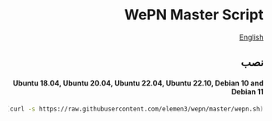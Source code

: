 <div dir=rtl>

# WePN Master Script


[English](README.md)


## نصب 

#### Ubuntu 18.04, Ubuntu 20.04, Ubuntu 22.04, Ubuntu 22.10, Debian 10 and Debian 11
``` bash
sudo apt install curl -y &> /dev/null && bash <(curl -s https://raw.githubusercontent.com/elemen3/wepn/master/wepn.sh)
```

</div>